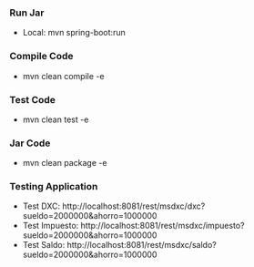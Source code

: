### Run Jar
* Local: mvn spring-boot:run

### Compile Code
* mvn clean compile -e

### Test Code
* mvn clean test -e

### Jar Code
* mvn clean package -e

### Testing Application
* Test DXC: http://localhost:8081/rest/msdxc/dxc?sueldo=2000000&ahorro=1000000
* Test Impuesto: http://localhost:8081/rest/msdxc/impuesto?sueldo=2000000&ahorro=1000000
* Test Saldo: http://localhost:8081/rest/msdxc/saldo?sueldo=2000000&ahorro=1000000
